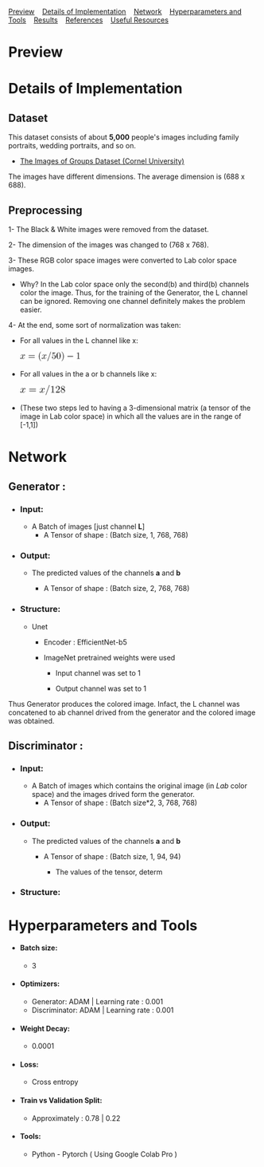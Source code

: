 <ins>[Preview](#preview)</ins>&nbsp;&nbsp;&nbsp;
<ins>[Details of Implementation](#Details-of-Implementation)</ins>&nbsp;&nbsp;&nbsp;
<ins>[Network](#Network)</ins>&nbsp;&nbsp;&nbsp;
<ins>[Hyperparameters and Tools](#Hyperparameters-and-Tools)</ins>&nbsp;&nbsp;&nbsp;
<ins>[Results](#Results)</ins>&nbsp;&nbsp;&nbsp;
<ins>[References](#References)</ins>&nbsp;&nbsp;&nbsp;
<ins>[Useful Resources](#Useful-Resources)</ins>&nbsp;&nbsp;&nbsp;
# Preview

# Details of Implementation

## Dataset 

This dataset consists of about **5,000** people's images including family portraits, wedding portraits, and so on.
- [The Images of Groups Dataset (Cornel University)](http://chenlab.ece.cornell.edu/people/Andy/ImagesOfGroups.html)

The images have different dimensions. The average dimension is (688 x 688).

## Preprocessing
1- The Black & White images were removed from the dataset.

2- The dimension of the images was changed to (768 x 768).

3- These RGB color space images were converted to Lab color space images.
  
  - Why?
      In the Lab color space only the second(b) and third(b) channels color the image. Thus, for the training of the Generator, the L channel can be ignored. Removing      one channel definitely makes the problem easier.

4- At the end, some sort of normalization was taken:
 - For all values in the L channel like x:
 
      <img src="L_Normalization.png"  width='120' >
 
 -  For all values in the a or b channels like x:

      <img src="ab_Normalization.png"  width='90' >

 -  (These two steps led to having a 3-dimensional matrix (a tensor of the image in Lab color space) in which all the values are in the range of [-1,1])
 

# Network
## Generator : 

- ### Input:
  - A Batch of images [just channel **L**]
    - A Tensor of shape : (Batch size, 1, 768, 768) 
       
- ### Output:
  - The predicted values of the channels **a** and **b**
  
    - A Tensor of shape : (Batch size, 2, 768, 768)

- ### Structure:
  - Unet 

    - Encoder : EfficientNet-b5

    - ImageNet pretrained weights were used

      - Input channel was set to 1 

      - Output channel was set to 1 


 Thus Generator produces the colored image. Infact, the L channel was concatened to ab channel drived from the generator and the colored image was obtained. 

## Discriminator : 

- ### Input:
  - A Batch of images which contains the original image (in *Lab* color space) and the images drived form the generator.
    - A Tensor of shape : (Batch size*2, 3, 768, 768) 
   

- ### Output:
  - The predicted values of the channels **a** and **b**
  
    - A Tensor of shape : (Batch size, 1, 94, 94)
      
      - The values of the tensor, determ

- ### Structure:




# Hyperparameters and Tools
- #### Batch size: 
   - 3 
- #### Optimizers: 
   - Generator: ADAM | Learning rate : 0.001
   - Discriminator: ADAM | Learning rate : 0.001

- #### Weight Decay: 
   - 0.0001
- #### Loss: 
   - Cross entropy
- #### Train vs Validation Split: 
   - Approximately : 0.78 | 0.22  
- #### Tools: 
   - Python - Pytorch ( Using Google Colab Pro )




